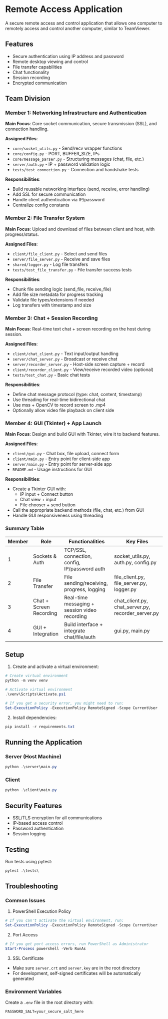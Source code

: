 # Remote Access Application

A secure remote access and control application that allows one computer to remotely access and control another computer, similar to TeamViewer.

## Features

- Secure authentication using IP address and password
- Remote desktop viewing and control
- File transfer capabilities
- Chat functionality
- Session recording
- Encrypted communication

## Team Division

### Member 1: Networking Infrastructure and Authentication
**Main Focus**: Core socket communication, secure transmission (SSL), and connection handling.

**Assigned Files**:
- `core/socket_utils.py` - Send/recv wrapper functions
- `core/config.py` - PORT, BUFFER_SIZE, IPs
- `core/message_parser.py` - Structuring messages (chat, file, etc.)
- `server/auth.py` - IP + password validation logic
- `tests/test_connection.py` - Connection and handshake tests

**Responsibilities**:
- Build reusable networking interface (send, receive, error handling)
- Add SSL for secure communication
- Handle client authentication via IP/password
- Centralize config constants

### Member 2: File Transfer System
**Main Focus**: Upload and download of files between client and host, with progress/status.

**Assigned Files**:
- `client/file_client.py` - Select and send files
- `server/file_server.py` - Receive and save files
- `shared/logger.py` - Log file transfers
- `tests/test_file_transfer.py` - File transfer success tests

**Responsibilities**:
- Chunk file sending logic (send_file, receive_file)
- Add file size metadata for progress tracking
- Validate file types/extensions if needed
- Log transfers with timestamp and size

### Member 3: Chat + Session Recording
**Main Focus**: Real-time text chat + screen recording on the host during session.

**Assigned Files**:
- `client/chat_client.py` - Text input/output handling
- `server/chat_server.py` - Broadcast or receive chat
- `server/recorder_server.py` - Host-side screen capture + record
- `client/recorder_client.py` - View/receive recorded video (optional)
- `tests/test_chat.py` - Basic chat tests

**Responsibilities**:
- Define chat message protocol (type: chat, content, timestamp)
- Use threading for real-time bidirectional chat
- Use mss + OpenCV to record screen to .mp4
- Optionally allow video file playback on client side

### Member 4: GUI (Tkinter) + App Launch
**Main Focus**: Design and build GUI with Tkinter, wire it to backend features.

**Assigned Files**:
- `client/gui.py` - Chat box, file upload, connect form
- `client/main.py` - Entry point for client-side app
- `server/main.py` - Entry point for server-side app
- `README.md` - Usage instructions for GUI

**Responsibilities**:
- Create a Tkinter GUI with:
  - IP input + Connect button
  - Chat view + input
  - File chooser + send button
- Call the appropriate backend methods (file, chat, etc.) from GUI
- Handle GUI responsiveness using threading

### Summary Table

| Member | Role | Functionalities | Key Files |
|--------|------|----------------|-----------|
| 1 | Sockets & Auth | TCP/SSL, connection, config, IP/password auth | socket_utils.py, auth.py, config.py |
| 2 | File Transfer | File sending/receiving, progress, logging | file_client.py, file_server.py, logger.py |
| 3 | Chat + Screen Recording | Real-time messaging + session video recording | chat_client.py, chat_server.py, recorder_server.py |
| 4 | GUI + Integration | Build interface + integrate chat/file/auth | gui.py, main.py |

## Setup

1. Create and activate a virtual environment:
```powershell
# Create virtual environment
python -m venv venv

# Activate virtual environment
.\venv\Scripts\Activate.ps1

# If you get a security error, you might need to run:
Set-ExecutionPolicy -ExecutionPolicy RemoteSigned -Scope CurrentUser
```

2. Install dependencies:
```powershell
pip install -r requirements.txt
```

## Running the Application

### Server (Host Machine)
```powershell
python .\server\main.py
```

### Client
```powershell
python .\client\main.py
```

## Security Features

- SSL/TLS encryption for all communications
- IP-based access control
- Password authentication
- Session logging

## Testing

Run tests using pytest:
```powershell
pytest .\tests\
```

## Troubleshooting

### Common Issues

1. PowerShell Execution Policy
```powershell
# If you can't activate the virtual environment, run:
Set-ExecutionPolicy -ExecutionPolicy RemoteSigned -Scope CurrentUser
```

2. Port Access
```powershell
# If you get port access errors, run PowerShell as Administrator
Start-Process powershell -Verb RunAs
```

3. SSL Certificate
- Make sure `server.crt` and `server.key` are in the root directory
- For development, self-signed certificates will be automatically generated

### Environment Variables

Create a `.env` file in the root directory with:
```
PASSWORD_SALT=your_secure_salt_here
```